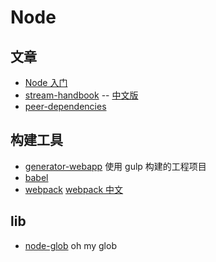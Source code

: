 # Node

## 文章

- [Node 入门](https://www.nodebeginner.org/index-zh-cn.html)
- [stream-handbook](https://github.com/substack/stream-handbook) -- [中文版](https://github.com/jabez128/stream-handbook)
- [peer-dependencies](https://blog.domenic.me/peer-dependencies/)

## 构建工具

- [generator-webapp](https://github.com/yeoman/generator-webapp) 使用 gulp 构建的工程项目
- [babel](https://github.com/babel/babel)
- [webpack](https://webpack.js.org/concepts/) [webpack 中文](https://doc.webpack-china.org/concepts/)

## lib

- [node-glob](https://github.com/isaacs/node-glob) oh my glob

